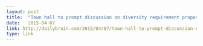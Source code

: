 ```yaml
---
layout: post
title:  "Town hall to prompt discussion on diversity requirement proposal"
date:   2015-04-07 
link: http://dailybruin.com/2015/04/07/town-hall-to-prompt-discussion-on-diversity-requirement-proposal/
type: link
---
```

